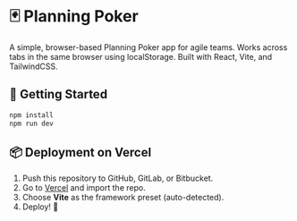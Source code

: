 # 🃏 Planning Poker

A simple, browser-based Planning Poker app for agile teams. Works across tabs in the same browser using localStorage. Built with React, Vite, and TailwindCSS.

## 🚀 Getting Started

```bash
npm install
npm run dev
```

## 📦 Deployment on Vercel

1. Push this repository to GitHub, GitLab, or Bitbucket.
2. Go to [Vercel](https://vercel.com) and import the repo.
3. Choose **Vite** as the framework preset (auto-detected).
4. Deploy! 🚀

